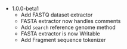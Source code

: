 - 1.0.0-beta1
    - Add FASTQ dataset extractor
    - FASTA extractor now handles comments
    - Add `search` reference genome method
    - FASTA extractor is now Writable
    - Add Fragment sequence tokenizer
